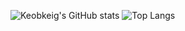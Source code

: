 ![Keobkeig's GitHub stats](https://github-readme-stats.vercel.app/api?username=Keobkeig&show_icons=true&theme=tokyonight)
![Top Langs](https://github-readme-stats.vercel.app/api/top-langs/?username=Keobkeig&hide=css,scss,html&theme=tokyonight)
